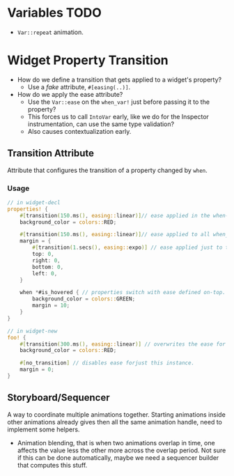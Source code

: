 # Variables TODO

* `Var::repeat` animation.

# Widget Property Transition

* How do we define a transition that gets applied to a widget's property?
    - Use a *fake* attribute, `#[easing(..)]`.
* How do we apply the ease attribute?
    - Use the `Var::ease` on the `when_var!` just before passing it to the property?
    - This forces us to call `IntoVar` early, like we do for the Inspector instrumentation, can use the same type validation?
    - Also causes contextualization early.


## Transition Attribute

Attribute that configures the transition of a property changed by `when`.

### Usage

```rust
// in widget-decl
properties! {
    #[transition(150.ms(), easing::linear)]// ease applied in the when-generated when_var!.
    background_color = colors::RED;

    #[transition(150.ms(), easing::linear)]// ease applied to all when_vars of this property, (error is not all transitionable).
    margin = {
        #[transition(1.secs(), easing::expo)] // ease applied just to this witch_var!, replaces the outer one.
        top: 0,
        right: 0,
        bottom: 0,
        left: 0,
    }

    when *#is_hovered { // properties switch with ease defined on-top.
        background_color = colors::GREEN;
        margin = 10;
    }
}

// in widget-new
foo! {
    #[transition(300.ms(), easing::linear)] // overwrites the ease for just this instance.
    background_color = colors::RED;

    #[no_transition] // disables ease forjust this instance.
    margin = 0;
}
```

## Storyboard/Sequencer

A way to coordinate multiple animations together. Starting animations inside other animations already gives then all the same animation handle, need to implement some helpers.

* Animation blending, that is when two animations overlap in time, one affects the value less the other more across the
 overlap period. Not sure if this can be done automatically, maybe we need a sequencer builder that computes this stuff.